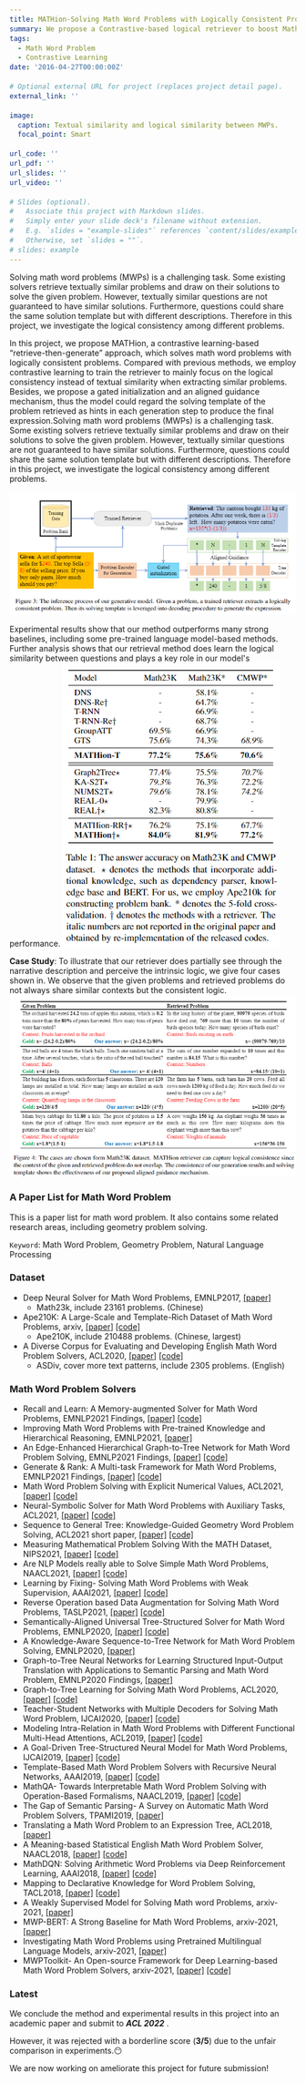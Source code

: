```yaml
---
title: MATHion-Solving Math Word Problems with Logically Consistent Problems
summary: We propose a Contrastive-based logical retriever to boost Math Word Problem Solver performance
tags:
  - Math Word Problem
  - Contrastive Learning
date: '2016-04-27T00:00:00Z'

# Optional external URL for project (replaces project detail page).
external_link: ''

image:
  caption: Textual similarity and logical similarity between MWPs.
  focal_point: Smart

url_code: ''
url_pdf: ''
url_slides: ''
url_video: ''

# Slides (optional).
#   Associate this project with Markdown slides.
#   Simply enter your slide deck's filename without extension.
#   E.g. `slides = "example-slides"` references `content/slides/example-slides.md`.
#   Otherwise, set `slides = ""`.
# slides: example
---
```


Solving math word problems (MWPs) is a challenging task. Some existing solvers retrieve textually similar problems and draw on their solutions to solve the given problem. However, textually similar questions are not guaranteed to have similar solutions. Furthermore, questions could share the same solution template but with different descriptions. Therefore in this project, we investigate the logical consistency among different problems.

In this project, we propose MATHion, a contrastive learning-based “retrieve-then-generate” approach, which solves math word problems with logically consistent problems. Compared with previous methods, we employ contrastive learning to train the retriever to mainly focus on the logical consistency instead of textual similarity when extracting similar problems. Besides, we propose a gated initialization and an aligned guidance mechanism, thus the model could regard the solving template of the problem retrieved as hints in each generation step to produce the final expression.Solving math word problems (MWPs) is a challenging task. Some existing solvers retrieve textually similar problems and draw on their solutions to solve the given problem. However, textually similar questions are not guaranteed to have similar solutions. Furthermore, questions could share the same solution template but with different descriptions. Therefore in this project, we investigate the logical consistency among different problems.

![Model Framework](model.png)

Experimental results show that our method outperforms many strong baselines, including some pre-trained language model-based methods. Further analysis shows that our retrieval method does learn the logical similarity between questions and plays a key role in our model's performance.
![Experimental Results](results.png)

**Case Study**: To illustrate that our retriever does partially see through the narrative description and perceive the intrinsic logic, we give four cases shown in. We observe that the given problems and retrieved problems do not always share similar contexts but the consistent logic. 
![Experimental Results](case.png)

### A Paper List for Math Word Problem

This is a paper list for math word problem. It also contains some related research areas, including geometry problem solving.

`Keyword`: Math Word Problem, Geometry Problem, Natural Language Processing

### Dataset

* Deep Neural Solver for Math Word Problems, EMNLP2017, [[paper]](https://aclanthology.org/D17-1088.pdf)
  * Math23k, include 23161 problems. (Chinese)
* Ape210K: A Large-Scale and Template-Rich Dataset of Math Word Problems, arxiv,  [[paper]](https://arxiv.org/abs/2009.11506) [[code]](https://github.com/Chenny0808/ape210k)
  * Ape210K, include 210488 problems. (Chinese, largest)
* A Diverse Corpus for Evaluating and Developing English Math Word Problem Solvers, ACL2020, [[paper]](https://arxiv.org/pdf/2106.15772.pdf) [[code]](https://github.com/chaochun/nlu-asdiv-dataset)
  * ASDiv, cover more text patterns, include 2305 problems. (English)

### Math Word Problem Solvers

* Recall and Learn: A Memory-augmented Solver for Math Word Problems, EMNLP2021 Findings,  [[paper]](https://aclanthology.org/2021.findings-emnlp.68.pdf) [[code]](https://github.com/sfeng-m/REAL4MWP) 
* Improving Math Word Problems with Pre-trained Knowledge and Hierarchical Reasoning, EMNLP2021, [[paper]](https://aclanthology.org/2021.emnlp-main.272.pdf)
* An Edge-Enhanced Hierarchical Graph-to-Tree Network for Math Word Problem Solving, EMNLP2021 Findings, [[paper]](https://aclanthology.org/2021.findings-emnlp.127.pdf) [[code]](https://github.com/qinzhuowu/EEH_G2T)
* Generate & Rank: A Multi-task Framework for Math Word Problems, EMNLP2021 Findings, [[paper]](https://aclanthology.org/2021.findings-emnlp.195.pdf)  [[code]](https://github.com/huawei-noah/noah-research)
* Math Word Problem Solving with Explicit Numerical Values, ACL2021, [[paper]](https://aclanthology.org/2021.acl-long.455.pdf)  [[code]](https://github.com/qinzhuowu/nums2t)
* Neural-Symbolic Solver for Math Word Problems with Auxiliary Tasks, ACL2021, [[paper]](https://aclanthology.org/2021.acl-long.456.pdf)  [[code]](https://github.com/QinJinghui/NS-Solver)
* Sequence to General Tree: Knowledge-Guided Geometry Word Problem Solving, ACL2021 short paper, [[paper]](https://aclanthology.org/2021.acl-short.121.pdf)  [[code]](https://github.com/doublebite/Sequence-to-General-tree/)
* Measuring Mathematical Problem Solving With the MATH Dataset, NIPS2021, [[paper]](https://arxiv.org/pdf/2103.03874.pdf) [[code]](https://github.com/hendrycks/math)
* Are NLP Models really able to Solve Simple Math Word Problems, NAACL2021, [[paper]](https://arxiv.org/pdf/2104.06722.pdf) [[code]](https://github.com/arkilpatel/SVAMP)
* Learning by Fixing- Solving Math Word Problems with Weak Supervision, AAAI2021, [[paper]](https://arxiv.org/pdf/2012.10582.pdf) [[code]](https://github.com/evelinehong/LBF)
* Reverse Operation based Data Augmentation for Solving Math Word Problems, TASLP2021, [[paper]](https://arxiv.org/pdf/2010.01556.pdf) [[code]](https://github.com/yiyunya/RODA)
* Semantically-Aligned Universal Tree-Structured Solver for Math Word Problems, EMNLP2020, [[paper]](https://aclanthology.org/2020.emnlp-main.309.pdf) [[code]](https://github.com/QinJinghui/SAU-Solver)
* A Knowledge-Aware Sequence-to-Tree Network for Math Word Problem Solving, EMNLP2020, [[paper]](https://aclanthology.org/2020.emnlp-main.579.pdf)
* Graph-to-Tree Neural Networks for Learning Structured Input-Output Translation with Applications to Semantic Parsing and Math Word Problem, EMNLP2020 Findings, [[paper]](https://aclanthology.org/2020.findings-emnlp.255.pdf)
* Graph-to-Tree Learning for Solving Math Word Problems, ACL2020, [[paper]](https://aclanthology.org/2020.acl-main.362.pdf) [[code]](https://github.com/2003pro/Graph2Tree)
* Teacher-Student Networks with Multiple Decoders for Solving Math Word Problem, IJCAI2020, [[paper]](https://www.ijcai.org/proceedings/2020/0555.pdf) [[code]](https://github.com/2003pro/TSN-MD)
* Modeling Intra-Relation in Math Word Problems with Different Functional Multi-Head Attentions, ACL2019, [[paper]](https://aclanthology.org/P19-1619.pdf) [[code]](https://github.com/lijierui/group-attention)
* A Goal-Driven Tree-Structured Neural Model for Math Word Problems, IJCAI2019, [[paper]](https://www.ijcai.org/proceedings/2019/0736.pdf) [[code]](https://github.com/ShichaoSun/math_seq2tree)
* Template-Based Math Word Problem Solvers with Recursive Neural Networks, AAAI2019, [[paper]](https://tongtianta.site/oss//paper_pdf/5cbadb30-2ca0-11eb-9da8-00163e0d281a_4d28ea7a950f4f393767d0f2ad5e58d6.pdf)  [[code]](https://github.com/uestc-db/T-RNN)
* MathQA- Towards Interpretable Math Word Problem Solving with Operation-Based Formalisms, NAACL2019, [[paper]](https://aclanthology.org/N19-1245.pdf) [[code]](https://math-qa.github.io/math-QA/)
* The Gap of Semantic Parsing- A Survey on Automatic Math Word Problem Solvers, TPAMI2019, [[paper]](https://arxiv.org/pdf/1808.07290.pdf)
* Translating a Math Word Problem to an Expression Tree, ACL2018, [[paper]](https://aclanthology.org/D18-1132.pdf)
* A Meaning-based Statistical English Math Word Problem Solver, NAACL2018, [[paper]](https://aclanthology.org/N18-1060.pdf) [[code]](https://github.com/chaochun/nlu-mwp-noise-dataset)
* MathDQN: Solving Arithmetic Word Problems via Deep Reinforcement Learning, AAAI2018, [[paper]](https://www.aaai.org/ocs/index.php/AAAI/AAAI18/paper/view/16749/16111) [[code]](https://github.com/uestc-db/DQN_Word_Problem_Solver)
* Mapping to Declarative Knowledge for Word Problem Solving, TACL2018, [[paper]](https://aclanthology.org/Q18-1012.pdf) [[code]](https://github.com/CogComp/arithmetic)
* A Weakly Supervised Model for Solving Math word Problems, arxiv-2021, [[paper]](https://arxiv.org/pdf/2104.06722.pdf)
* MWP-BERT: A Strong Baseline for Math Word Problems, arxiv-2021, [[paper]](https://arxiv.org/pdf/2107.13435.pdf)
* Investigating Math Word Problems using Pretrained Multilingual Language Models, arxiv-2021, [[paper]](https://arxiv.org/pdf/2105.08928.pdf)
* MWPToolkit- An Open-source Framework for Deep Learning-based Math Word Problem Solvers, arxiv-2021, [[paper]](https://arxiv.org/pdf/2109.00799.pdf) [[code]](https://github.com/LYH-YF/MWPToolkit)

### Latest

We conclude the method and experimental results in this project into an academic paper and submit to ***ACL 2022*** .

However, it was rejected with a borderline score (**3/5**) due to the unfair comparison  in experiments.😶

We are now working on ameliorate this project for future submission!




